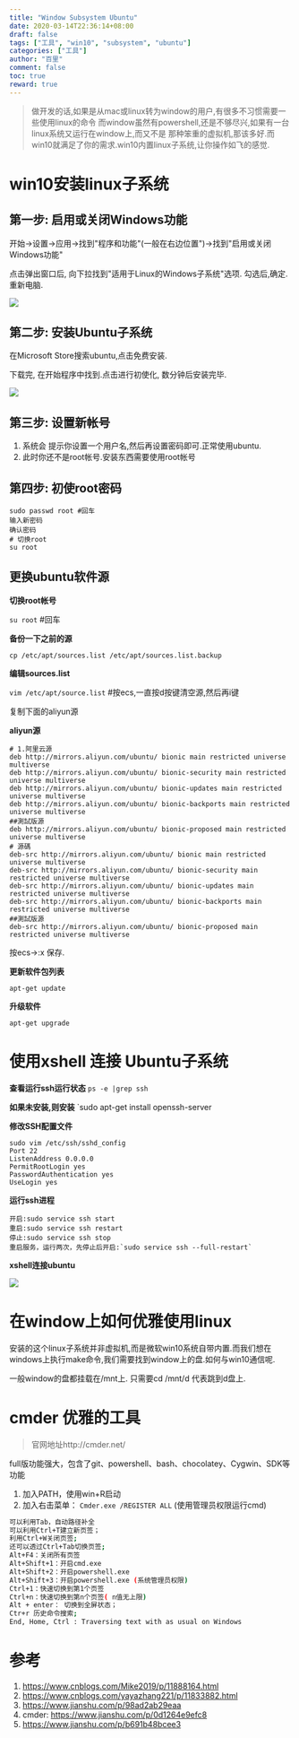 ```yaml
---
title: "Window Subsystem Ubuntu"
date: 2020-03-14T22:36:14+08:00
draft: false
tags: ["工具", "win10", "subsystem", "ubuntu"]
categories: ["工具"]
author: "百里"
comment: false
toc: true
reward: true
---
```


> 做开发的话,如果是从mac或linux转为window的用户,有很多不习惯需要一些使用linux的命令
>而window虽然有powershell,还是不够尽兴,如果有一台linux系统又运行在window上,而又不是
>那种笨重的虚拟机,那该多好.而win10就满足了你的需求.win10内置linux子系统,让你操作如飞的感觉.

# win10安装linux子系统

## 第一步: 启用或关闭Windows功能

开始->设置->应用->找到"程序和功能"(一般在右边位置")->找到"启用或关闭Windows功能"

点击弹出窗口后, 向下拉找到"适用于Linux的Windows子系统"选项. 勾选后,确定. 重新电脑.

![](http://img.sgfoot.com/b/20200417142630.png?imageslim)

## 第二步: 安装Ubuntu子系统

在Microsoft Store搜索ubuntu,点击免费安装.

下载完, 在开始程序中找到.点击进行初使化, 数分钟后安装完毕.

![](http://img.sgfoot.com/b/20200417142734.png?imageslim)

## 第三步: 设置新帐号

1. 系统会 提示你设置一个用户名,然后再设置密码即可.正常使用ubuntu. 
2. 此时你还不是root帐号.安装东西需要使用root帐号

## 第四步:  初使root密码 

```
sudo passwd root #回车
输入新密码
确认密码
# 切换root
su root
```

## 更换ubuntu软件源

**切换root帐号**

`su root` #回车

**备份一下之前的源**

`cp /etc/apt/sources.list /etc/apt/sources.list.backup`

**编辑sources.list**

`vim /etc/apt/source.list` #按ecs,一直按d按键清空源,然后再i键

复制下面的aliyun源

**aliyun源**

```
# 1.阿里云源
deb http://mirrors.aliyun.com/ubuntu/ bionic main restricted universe multiverse
deb http://mirrors.aliyun.com/ubuntu/ bionic-security main restricted universe multiverse
deb http://mirrors.aliyun.com/ubuntu/ bionic-updates main restricted universe multiverse
deb http://mirrors.aliyun.com/ubuntu/ bionic-backports main restricted universe multiverse
##測試版源
deb http://mirrors.aliyun.com/ubuntu/ bionic-proposed main restricted universe multiverse
# 源碼
deb-src http://mirrors.aliyun.com/ubuntu/ bionic main restricted universe multiverse
deb-src http://mirrors.aliyun.com/ubuntu/ bionic-security main restricted universe multiverse
deb-src http://mirrors.aliyun.com/ubuntu/ bionic-updates main restricted universe multiverse
deb-src http://mirrors.aliyun.com/ubuntu/ bionic-backports main restricted universe multiverse
##測試版源
deb-src http://mirrors.aliyun.com/ubuntu/ bionic-proposed main restricted universe multiverse

```

按ecs->:x 保存.

**更新软件包列表**

`apt-get update`

**升级软件**

`apt-get upgrade`

# 使用xshell 连接 Ubuntu子系统

**查看运行ssh运行状态**
`ps -e |grep ssh`

**如果未安装,则安装**
`sudo apt-get install openssh-server

**修改SSH配置文件**
```shell script
sudo vim /etc/ssh/sshd_config
Port 22
ListenAddress 0.0.0.0
PermitRootLogin yes
PasswordAuthentication yes
UseLogin yes
```

**运行ssh进程**

```
开启:sudo service ssh start
重启:sudo service ssh restart
停止:sudo service ssh stop
重启服务，运行两次，先停止后开启:`sudo service ssh --full-restart`
```


**xshell连接ubuntu**

![](http://img.sgfoot.com/b/20200417142818.png?imageslim)

# 在window上如何优雅使用linux

安装的这个linux子系统并非虚拟机,而是微软win10系统自带内置.而我们想在windows上执行make命令,我们需要找到window上的盘.如何与win10通信呢.

一般window的盘都挂载在/mnt上. 只需要cd /mnt/d 代表跳到d盘上.

# cmder 优雅的工具
> 官网地址http://cmder.net/ 

full版功能强大，包含了git、powershell、bash、chocolatey、Cygwin、SDK等功能 

1. 加入PATH，使用win+R启动
1. 加入右击菜单： `Cmder.exe /REGISTER ALL` (使用管理员权限运行cmd)

```bash
可以利用Tab，自动路径补全
可以利用Ctrl+T建立新页签；
利用Ctrl+W关闭页签;
还可以透过Ctrl+Tab切换页签;
Alt+F4：关闭所有页签
Alt+Shift+1：开启cmd.exe
Alt+Shift+2：开启powershell.exe
Alt+Shift+3：开启powershell.exe (系统管理员权限)
Ctrl+1：快速切换到第1个页签
Ctrl+n：快速切换到第n个页签( n值无上限)
Alt + enter： 切换到全屏状态；
Ctr+r 历史命令搜索;
End, Home, Ctrl : Traversing text with as usual on Windows
```

# 参考

1. https://www.cnblogs.com/Mike2019/p/11888164.html
2. https://www.cnblogs.com/yayazhang221/p/11833882.html
3. https://www.jianshu.com/p/98ad2ab29eaa
1. cmder: https://www.jianshu.com/p/0d1264e9efc8   
1. https://www.jianshu.com/p/b691b48bcee3